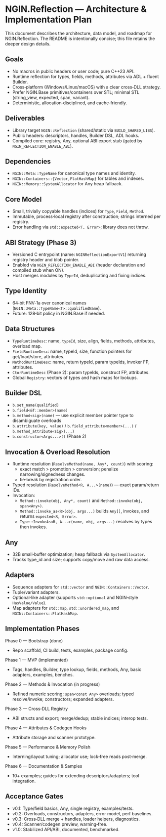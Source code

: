 # NGIN.Reflection — Architecture & Implementation Plan

This document describes the architecture, data model, and roadmap for NGIN.Reflection. The README is intentionally concise; this file retains the deeper design details.

## Goals

- No macros in public headers or user code; pure C++23 API.
- Runtime reflection for types, fields, methods, attributes via ADL + fluent Builder.
- Cross‑platform (Windows/Linux/macOS) with a clear cross‑DLL strategy.
- Prefer NGIN.Base primitives/containers over STL; minimal STL (string_view, expected, span, variant).
- Deterministic, allocation‑disciplined, and cache‑friendly.

## Deliverables

- Library target `NGIN::Reflection` (shared/static via `BUILD_SHARED_LIBS`).
- Public headers: descriptors, handles, Builder DSL, ADL hooks.
- Compiled core: registry, Any, optional ABI export stub (gated by `NGIN_REFLECTION_ENABLE_ABI`).

## Dependencies

- `NGIN::Meta::TypeName` for canonical type names and identity.
- `NGIN::Containers::{Vector,FlatHashMap}` for tables and indexes.
- `NGIN::Memory::SystemAllocator` for Any heap fallback.

## Core Model

- Small, trivially copyable handles (indices) for `Type`, `Field`, `Method`.
- Immutable, process‑local registry after construction; strings interned per registry.
- Error handling via `std::expected<T, Error>`; library does not throw.

## ABI Strategy (Phase 3)

- Versioned C entrypoint (name: `NGINReflectionExportV1`) returning registry header and blob pointer.
- Enabled via `NGIN_REFLECTION_ENABLE_ABI` (header declaration and compiled stub when ON).
- Host merges modules by `TypeId`, deduplicating and fixing indices.

## Type Identity

- 64‑bit FNV‑1a over canonical names (`NGIN::Meta::TypeName<T>::qualifiedName`).
- Future: 128‑bit policy in NGIN.Base if needed.

## Data Structures

- `TypeRuntimeDesc`: name, `typeId`, size, align, fields, methods, attributes, overload map.
- `FieldRuntimeDesc`: name, typeId, size, function pointers for get/load/store, attributes.
- `MethodRuntimeDesc`: name, return typeId, param typeIds, invoker FP, attributes.
- `CtorRuntimeDesc` (Phase 2): param typeIds, construct FP, attributes.
- Global `Registry`: vectors of types and hash maps for lookups.

## Builder DSL

- `b.set_name(qualified)`
- `b.field<&T::member>(name)`
- `b.method<sig>(name)` — use explicit member pointer type to disambiguate overloads
- `b.attribute(key, value)` / `b.field_attribute<member>(...)` / `b.method_attribute<sig>(...)`
- `b.constructor<Args...>()` (Phase 2)

## Invocation & Overload Resolution

- Runtime resolution (`ResolveMethod(name, Any*, count)`) with scoring:
  - exact match > promotion > conversion; penalize narrowing/signedness changes.
  - tie‑break by registration order.
- Typed resolution (`ResolveMethod<R, A...>(name)`) — exact param/return IDs.
- Invocation:
  - `Method::invoke(obj, Any*, count)` and `Method::invoke(obj, span<Any>)`.
  - `Method::invoke_as<R>(obj, args...)` builds `Any[]`, invokes, and returns `expected<R, Error>`.
  - `Type::InvokeAs<R, A...>(name, obj, args...)` resolves by types then invokes.

## Any

- 32B small‑buffer optimization; heap fallback via `SystemAllocator`.
- Tracks type_id and size; supports copy/move and raw data access.

## Adapters

- Sequence adapters for `std::vector` and `NGIN::Containers::Vector`.
- Tuple/variant adapters.
- Optional‑like adapter (supports `std::optional` and NGIN‑style `HasValue/Value`).
- Map adapters for `std::map`, `std::unordered_map`, and `NGIN::Containers::FlatHashMap`.

## Implementation Phases

Phase 0 — Bootstrap (done)

- Repo scaffold, CI build, tests, examples, package config.

Phase 1 — MVP (implemented)

- Tags, handles, Builder<T>, type lookup, fields, methods, Any, basic adapters, examples, benches.

Phase 2 — Methods & Invocation (in progress)

- Refined numeric scoring; `span<const Any>` overloads; typed resolve/invoke; constructors; expanded adapters.

Phase 3 — Cross‑DLL Registry

- ABI structs and export; merge/dedup; stable indices; interop tests.

Phase 4 — Attributes & Codegen Hooks

- Attribute storage and scanner prototype.

Phase 5 — Performance & Memory Polish

- Interning/layout tuning; allocator use; lock‑free reads post‑merge.

Phase 6 — Documentation & Samples

- 10+ examples; guides for extending descriptors/adapters; tool integration.

## Acceptance Gates

- v0.1: Type/field basics, Any, single registry, examples/tests.
- v0.2: Overloads, constructors, adapters, error model, perf baselines.
- v0.3: Cross‑DLL merge + handles, loader helpers, diagnostics.
- v0.4: Scanner/codegen preview, warning‑free.
- v1.0: Stabilized API/ABI, documented, benchmarked.

